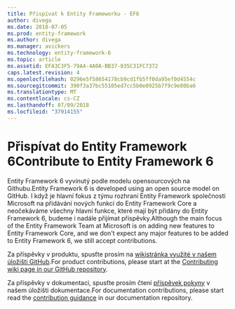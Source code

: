```yaml
---
title: Přispívat k Entity Frameworku - EF6
author: divega
ms.date: 2018-07-05
ms.prod: entity-framework
ms.author: divega
ms.manager: avickers
ms.technology: entity-framework-6
ms.topic: article
ms.assetid: EFA3C3F5-79A4-4A0A-BB37-035C31FC7372
caps.latest.revision: 4
ms.openlocfilehash: 0296e5f58654178cb9cd1fb5ff0da95ef0d4554c
ms.sourcegitcommit: 390f3a37bc55105ed7cc5b0e0925b7f9c9e80ba6
ms.translationtype: MT
ms.contentlocale: cs-CZ
ms.lasthandoff: 07/09/2018
ms.locfileid: "37914155"
---
```

# <a name="contribute-to-entity-framework-6"></a><span data-ttu-id="6ec75-102">Přispívat do Entity Framework 6</span><span class="sxs-lookup"><span data-stu-id="6ec75-102">Contribute to Entity Framework 6</span></span>
<span data-ttu-id="6ec75-103">Entity Framework 6 vyvinutý podle modelu opensourcových na Githubu.</span><span class="sxs-lookup"><span data-stu-id="6ec75-103">Entity Framework 6 is developed using an open source model on GitHub.</span></span> <span data-ttu-id="6ec75-104">I když je hlavní fokus z týmu rozhraní Entity Framework společnosti Microsoft na přidávání nových funkcí do Entity Framework Core a neočekáváme všechny hlavní funkce, které mají být přidány do Entity Framework 6, budeme i nadále přijímat příspěvky.</span><span class="sxs-lookup"><span data-stu-id="6ec75-104">Although the main focus of the Entity Framework Team at Microsoft is on adding new features to Entity Framework Core, and we don't expect any major features to be added to Entity Framework 6, we still accept contributions.</span></span>

<span data-ttu-id="6ec75-105">Za příspěvky v produktu, spusťte prosím na [wikistránka využité v našem úložišti GitHub](https://github.com/aspnet/EntityFramework6/wiki/Contributing).</span><span class="sxs-lookup"><span data-stu-id="6ec75-105">For product contributions, please start at the [Contributing wiki page in our GitHub repository](https://github.com/aspnet/EntityFramework6/wiki/Contributing).</span></span>

<span data-ttu-id="6ec75-106">Za příspěvky v dokumentaci, spusťte prosím čtení [příspěvek pokyny](https://github.com/aspnet/EntityFramework.Docs/blob/master/CONTRIBUTING.md) v našem úložišti dokumentace.</span><span class="sxs-lookup"><span data-stu-id="6ec75-106">For documentation contributions, please start read the [contribution guidance](https://github.com/aspnet/EntityFramework.Docs/blob/master/CONTRIBUTING.md) in our documentation repository.</span></span>
